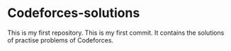 # Codeforces-solutions
This is my first repository.
This is my first commit.
It contains the solutions of practise problems of Codeforces.
